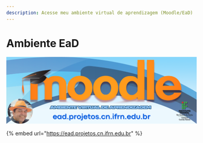 ```yaml
---
description: Acesse meu ambiente virtual de aprendizagem (Moodle/EaD)
---
```


# Ambiente EaD



<a href="https://ead.projetos.cn.ifrn.edu.br"><img src="../.gitbook/assets/ead-banner.png" alt=""></a>



{% embed url="https://ead.projetos.cn.ifrn.edu.br" %}
